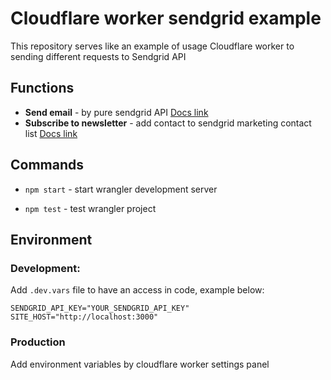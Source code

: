 # Cloudflare worker sendgrid example

This repository serves like an example of usage Cloudflare worker to sending different requests to Sendgrid API

## Functions

- **Send email** - by pure sendgrid API [Docs link](https://docs.sendgrid.com/api-reference/mail-send/mail-send)
- **Subscribe to newsletter** - add contact to sendgrid marketing contact list [Docs link](https://docs.sendgrid.com/api-reference/contacts/add-or-update-a-contact)

## Commands

- `npm start` - start wrangler development server

- `npm test` - test wrangler project

## Environment

### Development:

Add `.dev.vars` file to have an access in code, example below:

```
SENDGRID_API_KEY="YOUR_SENDGRID_API_KEY"
SITE_HOST="http://localhost:3000"
```

### Production

Add environment variables by cloudflare worker settings panel
